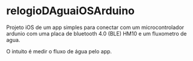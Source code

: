 # relogioDAguaiOSArduino

Projeto iOS de um app simples para conectar com um microcontrolador ardunio com uma placa de bluetooth 4.0 (BLE) HM10 e um fluxometro de agua.

O intuito é medir o fluxo de água pelo app.
